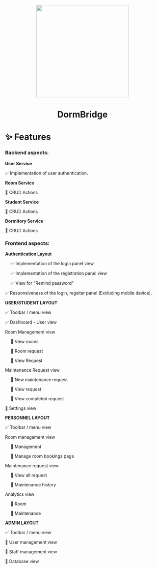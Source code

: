 <div align="center">
<img src="https://github.com/M-BArt/DormBridge/assets/103535479/2c229d06-6da8-44d9-9fc5-48bbdb852a68" width="300" height="300">
</div>

<div align="center"><h1 tabindex="-1" class="heading-element" dir="auto">DormBridge</h1></div>


<h1 tabindex="-1" class="heading-element" dir="auto">✨ Features</h1>

<h3><b>Backend aspects:</b></h3>

<b>User Service</b>

✅ Implementation of user authentication.

<b>Room Service</b>

🔳 CRUD Actions

<b>Student Service</b>

🔳 CRUD Actions

<b>Dormitory Service</b>

🔳 CRUD Actions

<h3><b>Frontend aspects:</b></h3>

<b>Authentication Layout</b>

&emsp; ✅ Implementation of the login panel view

&emsp; ✅ Implementation of the registration panel view

&emsp; ✅ View for "Remind password"

✅ Responsiveness of the login, regsiter panel (Excluding mobile device).

<b>USER/STUDENT LAYOUT</b>

✅ Toolbar / menu view

✅ Dashboard - User view

Room Management view

&emsp; 🔳 View rooms

&emsp; 🔳 Room request

&emsp; 🔳 View Request

Maintenance Request view

&emsp; 🔳 New maintenance request

&emsp; 🔳 View request

&emsp; 🔳 View completed request

🔳 Settings view

<b>PERSONNEL LAYOUT</b>

✅ Toolbar / menu view

Room management view

&emsp; 🔳 Management

&emsp; 🔳 Manage room bookings page

Maintenance request view

&emsp; 🔳 View all request

&emsp; 🔳 Maintenance history

Analytics view

&emsp; 🔳 Room

&emsp; 🔳 Maintenance

<b>ADMIN LAYOUT</b>

✅ Toolbar / menu view

🔳 User management view

🔳 Staff management view

🔳 Database view
